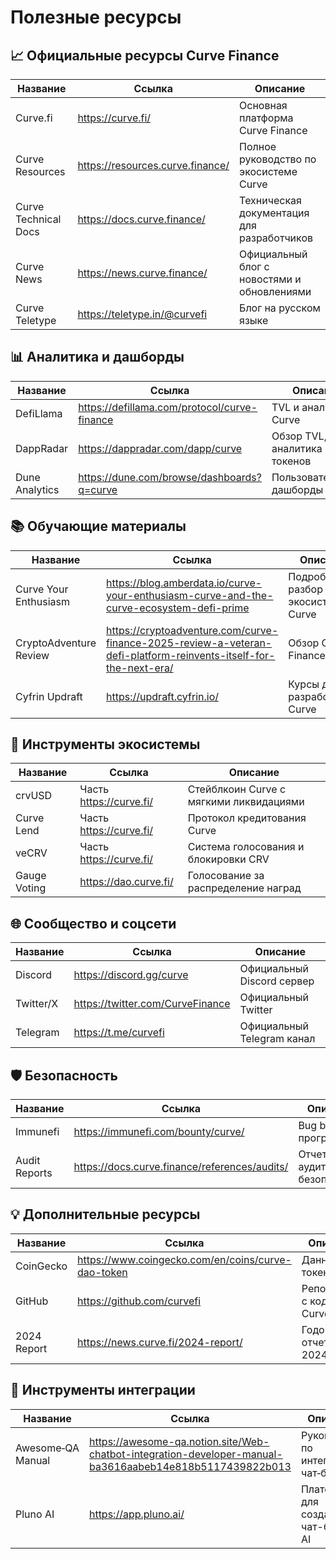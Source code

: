 # Полезные ресурсы

## 📈 Официальные ресурсы Curve Finance

| Название | Ссылка | Описание |
|----------|--------|----------|
| Curve.fi | <https://curve.fi/> | Основная платформа Curve Finance |
| Curve Resources | <https://resources.curve.finance/> | Полное руководство по экосистеме Curve |
| Curve Technical Docs | <https://docs.curve.finance/> | Техническая документация для разработчиков |
| Curve News | <https://news.curve.finance/> | Официальный блог с новостями и обновлениями |
| Curve Teletype | <https://teletype.in/@curvefi> | Блог на русском языке |

## 📊 Аналитика и дашборды

| Название | Ссылка | Описание |
|----------|--------|----------|
| DefiLlama | <https://defillama.com/protocol/curve-finance> | TVL и аналитика Curve |
| DappRadar | <https://dappradar.com/dapp/curve> | Обзор TVL, аналитика токенов |
| Dune Analytics | <https://dune.com/browse/dashboards?q=curve> | Пользовательские дашборды Curve |

## 📚 Обучающие материалы

| Название | Ссылка | Описание |
|----------|--------|----------|
| Curve Your Enthusiasm | <https://blog.amberdata.io/curve-your-enthusiasm-curve-and-the-curve-ecosystem-defi-prime> | Подробный разбор экосистемы Curve |
| CryptoAdventure Review | <https://cryptoadventure.com/curve-finance-2025-review-a-veteran-defi-platform-reinvents-itself-for-the-next-era/> | Обзор Curve Finance 2025 |
| Cyfrin Updraft | <https://updraft.cyfrin.io/> | Курсы для разработчиков Curve |

## 🔧 Инструменты экосистемы

| Название | Ссылка | Описание |
|----------|--------|----------|
| crvUSD | Часть <https://curve.fi/> | Стейблкоин Curve с мягкими ликвидациями |
| Curve Lend | Часть <https://curve.fi/> | Протокол кредитования Curve |
| veCRV | Часть <https://curve.fi/> | Система голосования и блокировки CRV |
| Gauge Voting | <https://dao.curve.fi/> | Голосование за распределение наград |

## 🌐 Сообщество и соцсети

| Название | Ссылка | Описание |
|----------|--------|----------|
| Discord | <https://discord.gg/curve> | Официальный Discord сервер |
| Twitter/X | <https://twitter.com/CurveFinance> | Официальный Twitter |
| Telegram | <https://t.me/curvefi> | Официальный Telegram канал |

## 🛡️ Безопасность

| Название | Ссылка | Описание |
|----------|--------|----------|
| Immunefi | <https://immunefi.com/bounty/curve/> | Bug bounty программа |
| Audit Reports | <https://docs.curve.finance/references/audits/> | Отчеты аудитов безопасности |

## 💡 Дополнительные ресурсы

| Название | Ссылка | Описание |
|----------|--------|----------|
| CoinGecko | <https://www.coingecko.com/en/coins/curve-dao-token> | Данные о токене CRV |
| GitHub | <https://github.com/curvefi> | Репозитории с кодом Curve |
| 2024 Report | <https://news.curve.fi/2024-report/> | Годовой отчет за 2024 год |

## 🤖 Инструменты интеграции

| Название | Ссылка | Описание |
|----------|--------|----------|
| Awesome‑QA Manual | <https://awesome-qa.notion.site/Web-chatbot-integration-developer-manual-ba3616aabeb14e818b5117439822b013> | Руководство по интеграции чат‑бота |
| Pluno AI | <https://app.pluno.ai/> | Платформа для создания чат-ботов с AI |